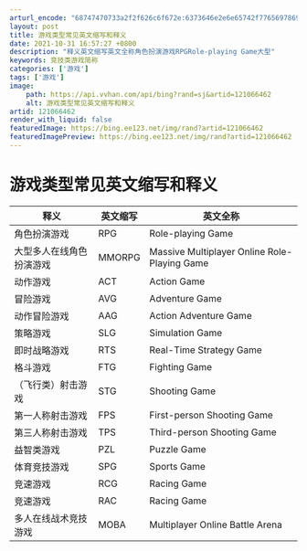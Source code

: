 ```yaml
---
arturl_encode: "68747470733a2f2f626c6f672e:6373646e2e6e65742f77656978696e5f34323037373037342f:61727469636c652f64657461696c732f313231303636343632"
layout: post
title: 游戏类型常见英文缩写和释义
date: 2021-10-31 16:57:27 +0800
description: "释义英文缩写英文全称角色扮演游戏RPGRole-playing Game大型"
keywords: 竞技类游戏简称
categories: ['游戏']
tags: ['游戏']
image:
    path: https://api.vvhan.com/api/bing?rand=sj&artid=121066462
    alt: 游戏类型常见英文缩写和释义
artid: 121066462
render_with_liquid: false
featuredImage: https://bing.ee123.net/img/rand?artid=121066462
featuredImagePreview: https://bing.ee123.net/img/rand?artid=121066462
---
```


# 游戏类型常见英文缩写和释义

| 释义 | 英文缩写 | 英文全称 |
| --- | --- | --- |
| 角色扮演游戏 | RPG | Role-playing Game |
| 大型多人在线角色扮演游戏 | MMORPG | Massive Multiplayer Online Role-Playing Game |
| 动作游戏 | ACT | Action Game |
| 冒险游戏 | AVG | Adventure Game |
| 动作冒险游戏 | AAG | Action Adventure Game |
| 策略游戏 | SLG | Simulation Game |
| 即时战略游戏 | RTS | Real-Time Strategy Game |
| 格斗游戏 | FTG | Fighting Game |
| （飞行类）射击游戏 | STG | Shooting Game |
| 第一人称射击游戏 | FPS | First-person Shooting Game |
| 第三人称射击游戏 | TPS | Third-person Shooting Game |
| 益智类游戏 | PZL | Puzzle Game |
| 体育竞技游戏 | SPG | Sports Game |
| 竞速游戏 | RCG | Racing Game |
| 竞速游戏 | RAC | Racing Game |
| 多人在线战术竞技游戏 | MOBA | Multiplayer Online Battle Arena |
